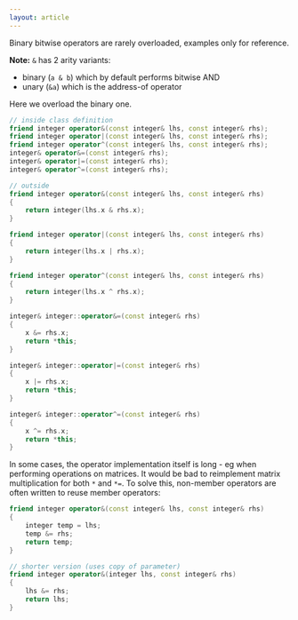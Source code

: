 ```yaml
---
layout: article
---
```


Binary bitwise operators are rarely overloaded, examples only for reference.

**Note:** `&` has 2 arity variants:

- binary (`a & b`) which by default performs bitwise AND
- unary (`&a`) which is the address-of operator

Here we overload the binary one.

```c++
// inside class definition
friend integer operator&(const integer& lhs, const integer& rhs);
friend integer operator|(const integer& lhs, const integer& rhs);
friend integer operator^(const integer& lhs, const integer& rhs);
integer& operator&=(const integer& rhs);
integer& operator|=(const integer& rhs);
integer& operator^=(const integer& rhs);

// outside
friend integer operator&(const integer& lhs, const integer& rhs)
{
    return integer(lhs.x & rhs.x);
}

friend integer operator|(const integer& lhs, const integer& rhs)
{
    return integer(lhs.x | rhs.x);
}

friend integer operator^(const integer& lhs, const integer& rhs)
{
    return integer(lhs.x ^ rhs.x);
}

integer& integer::operator&=(const integer& rhs)
{
    x &= rhs.x;
    return *this;
}

integer& integer::operator|=(const integer& rhs)
{
    x |= rhs.x;
    return *this;
}

integer& integer::operator^=(const integer& rhs)
{
    x ^= rhs.x;
    return *this;
}
```

In some cases, the operator implementation itself is long - eg when performing operations on matrices. It would be bad to reimplement matrix multiplication for both `*` and `*=`. To solve this, non-member operators are often written to reuse member operators:

```c++
friend integer operator&(const integer& lhs, const integer& rhs)
{
    integer temp = lhs;
    temp &= rhs;
    return temp;
}

// shorter version (uses copy of parameter)
friend integer operator&(integer lhs, const integer& rhs)
{
    lhs &= rhs;
    return lhs;
}
```
